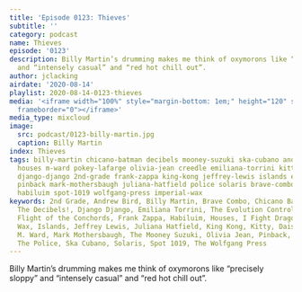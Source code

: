 ```yaml
---
title: 'Episode 0123: Thieves'
subtitle: ''
category: podcast
name: Thieves
episode: '0123'
description: Billy Martin’s drumming makes me think of oxymorons like “precisely sloppy”
  and “intensely casual” and “red hot chill out”.
author: jclacking
airdate: '2020-08-14'
playlist: 2020-08-14-0123-thieves
media: '<iframe width="100%" style="margin-bottom: 1em;" height="120" src="https://www.mixcloud.com/widget/iframe/?feed=%2Fthe-lacking-org%2Fxfnwfe-123-thieves%2F&hide_artwork=1&hide_cover=1&light=1"
  frameborder="0"></iframe>'
media_type: mixcloud
image:
  src: podcast/0123-billy-martin.jpg
  caption: Billy Martin
index: Thieves
tags: billy-martin chicano-batman decibels mooney-suzuki ska-cubano andrew-bird flight-of-conchords
  houses m-ward pokey-lafarge olivia-jean creedle emiliana-torrini kitty-daisy-lewis
  django-django 2nd-grade frank-zappa king-kong jeffrey-lewis islands evolution-control-committee
  pinback mark-mothersbaugh juliana-hatfield police solaris brave-combo i-fight-dragons
  habiluim spot-1019 wolfgang-press imperial-wax
keywords: 2nd Grade, Andrew Bird, Billy Martin, Brave Combo, Chicano Batman, Creedle,
  The Decibels!, Django Django, Emiliana Torrini, The Evolution Control Committee,
  Flight of the Conchords, Frank Zappa, Habiluim, Houses, I Fight Dragons, Imperial
  Wax, Islands, Jeffrey Lewis, Juliana Hatfield, King Kong, Kitty, Daisy + Lewis,
  M. Ward, Mark Mothersbaugh, The Mooney Suzuki, Olivia Jean, Pinback, Pokey Lafarge,
  The Police, Ska Cubano, Solaris, Spot 1019, The Wolfgang Press
---
```

Billy Martin’s drumming makes me think of oxymorons like “precisely sloppy” and “intensely casual” and “red hot chill out”.
